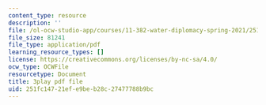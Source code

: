 ```yaml
---
content_type: resource
description: ''
file: /ol-ocw-studio-app/courses/11-382-water-diplomacy-spring-2021/251fc14721efe9beb28c27477788b9bc_neBeTYziSLo.pdf
file_size: 81241
file_type: application/pdf
learning_resource_types: []
license: https://creativecommons.org/licenses/by-nc-sa/4.0/
ocw_type: OCWFile
resourcetype: Document
title: 3play pdf file
uid: 251fc147-21ef-e9be-b28c-27477788b9bc
---
```

